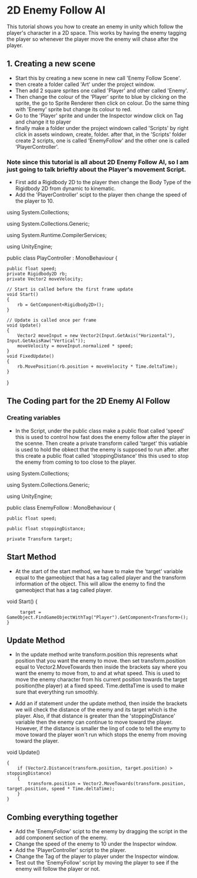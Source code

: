 # 2D Enemy Follow AI
This tutorial shows you how to create an enemy in unity which follow the player's character in a 2D space. This works by having the enemy tagging the player so whenever the player move the enemy will chase after the player. 
## 1. Creating a new scene

- Start this by creating a new scene in new call 'Enemy Follow Scene'.
- then create a folder called 'Art' under the project window. 
- Then add 2 square sprites one called 'Player' and other called 'Enemy'.
- Then change the colour of the 'Player' sprite to blue by clicking on the sprite, the go to Sprite Renderer then click on colour. Do the same thing with 'Enemy' sprite but change its colour to red.
- Go to the 'Player' sprite and under the Inspector window click on Tag and change it to player 
- finally make a folder under the project windown called 'Scripts' by right click in assets windown, create, folder. after that, in the 'Scripts' folder create 2 scripts, one is called 'EnemyFollow' and the other one is called 'PlayerController'.

### Note since this tutorial is all about 2D Enemy Follow AI, so I am just going to talk brieftly about the Player's movement Script. 
- First add a Rigidbody 2D to the player then change the Body Type of the Rigidbody 2D from dynamic to kinematic.
- Add the 'PlayerController' scipt to the player then change the speed of the player to 10.

using System.Collections;

using System.Collections.Generic;

using System.Runtime.CompilerServices;

using UnityEngine;

public class PlayController : MonoBehaviour
{
  
    public float speed;   
    private Rigidbody2D rb;   
    private Vector2 moveVelocity;
    
    // Start is called before the first frame update
    void Start()
    {
        rb = GetComponent<Rigidbody2D>();
    }

    // Update is called once per frame
    void Update()
    {
        Vector2 moveInput = new Vector2(Input.GetAxis("Horizontal"), Input.GetAxisRaw("Vertical"));
        moveVelocity = moveInput.normalized * speed;
    }
    void FixedUpdate()
    {
        rb.MovePosition(rb.position + moveVelocity * Time.deltaTime);
    }
}

## The Coding part for the 2D Enemy AI Follow
### Creating variables
- In the Script, under the public class make a public float called 'speed' this is used to control how fast does the enemy follow after the player in the scenne. Then create a private transform called 'target' this vatiable is used to hold the obkect that the enemy is supposed to run after. after this create a public float called 'stoppingDistance' this this used to stop the enemy from coming to too close to the player.

using System.Collections;

using System.Collections.Generic;

using UnityEngine;

public class EnemyFollow : MonoBehaviour
{

    public float speed;

    public float stoppingDistance; 

    private Transform target;

## Start Method
- At the start of the start method, we have to make the 'target' variable equal to the gameobject that has a tag called player and the transform information of the object. This will allow the enemy to find the gameobject that has a tag called player. 

void Start()
    {
    
         target = GameObject.FindGameObjectWithTag("Player").GetComponent<Transform>(); 
    }

## Update Method
-  In the update method write transform.position this represents what position that you want the enemy to move. then set transform.position equal to Vector2.MoveTowards then inside the brackets say where you want the enemy to move from, to and at what speed. This is used to move the enemy character from his current position towards the target position(the player) at a fixed speed. Time.detltaTime is used to make sure that everything run smoothly. 

- Add an if statement under the update method, then inside the brackets we will check the distance of the enemy and its target which is the player. Also, if that distance is greater than the 'stoppingDistance' variable then the enemy can continue to move toward the player. However, if the distance is smaller the ling of code to tell the enymy to move toward the player won't run which stops the enemy from moving toward the player.

 void Update()
 
    {
        if (Vector2.Distance(transform.position, target.position) > stoppingDistance)
        {
            transform.position = Vector2.MoveTowards(transform.position, target.position, speed * Time.deltaTime);
        }
    }

## Combing everything together 
- Add the 'EnemyFollow' scipt to the enemy by dragging the script in the add component section of the enemy.
- Change the speed of the enemy to 10 under the Inspector window. 
- Add the 'PlayerController' script to the player. 
- Change the Tag of the player to player under the Inspector window.
- Test out the 'EnemyFollow' script by moving the player to see if the enemy will follow the player or not. 
